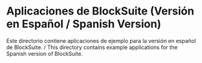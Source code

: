 # Aplicaciones de BlockSuite (Versión en Español / Spanish Version)

Este directorio contiene aplicaciones de ejemplo para la versión en español de BlockSuite. / This directory contains example applications for the Spanish version of BlockSuite.
